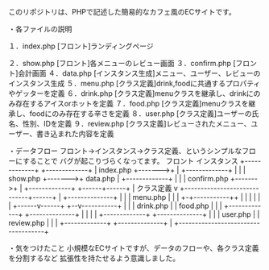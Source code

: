 このリポジトリは、PHPで記述した簡易的なカフェ風のECサイトです。

・各ファイルの説明

１．index.php   [フロント]ランディングページ

２．show.php    [フロント]各メニューのレビュー画面
３．confirm.php [フロント]会計画面
４．data.php    [インスタンス生成]メニュー、ユーザー、レビューのインスタンス生成
５．menu.php    [クラス定義]drink,foodに共通するプロパティやゲッターを定義
６．drink.php   [クラス定義]menuクラスを継承し、drinkにのみ存在するアイスorホットを定義
７．food.php    [クラス定義]menuクラスを継承し、foodにのみ存在する辛さを定義
８．user.php    [クラス定義]ユーザーの氏名、性別、IDを定義
９．review.php  [クラス定義]レビューされたメニュー、ユーザー、書き込まれた内容を定義

・データフロー
フロント→インスタンス→クラス定義、というシンプルなフローにすることで
バグが起こりづらくなってます。
    フロント               インスタンス
+-------------+        +-------------+
| index.php   +------->+             |
+-------------+        |             |
| show.php    +------->+   data.php  |
+-------------+        |             |
| confirm.php +------->+             |
+-------------+        +------+------+
                              |
          クラス定義            v
+-----------------------------+------+
|       +--------------+             |
|       | menu.php     |             |
|       +-+-----------++             |
|         |           |              |
|  +------v------+ +--v-----------+  |
|  | drink.php   | |  food.php    |  |
|  +-------------+ +--------------+  |
|                                    |
|  +-------------+ +--------------+  |
|  | user.php    | | review.php   |  |
|  +-------------+ +--------------+  |
+------------------------------------+

・気をつけたこと
小規模なECサイトですが、データのフローや、各クラス定義を分割するなど
拡張性を持たせるよう意識しました。
